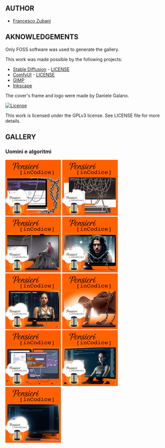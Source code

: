 ## AUTHOR

- [Francesco Zubani](https://www.linkedin.com/in/francesco-zubani-5957081a6/)

## AKNOWLEDGEMENTS

Only FOSS software was used to generate the gallery.

This work was made possible by the following projects:

- [Stable Diffusion](https://github.com/CompVis/stable-diffusion) - [LICENSE](https://github.com/CompVis/stable-diffusion/blob/main/LICENSE)
- [ComfyUI](https://github.com/comfyanonymous/ComfyUI) - [LICENSE](https://github.com/comfyanonymous/ComfyUI/blob/master/LICENSE)
- [GIMP](https://www.gimp.org/)
- [Inkscape](https://inkscape.org/)

The cover's frame and logo were made by Daniele Galano.

[![License](https://img.shields.io/badge/License-GPL%20v3-blue.svg)](http://www.gnu.org/licenses/gpl-3.0)

This work is licensed under the GPLv3 license.
See LICENSE file for more details.

## GALLERY

### Uomini e algoritmi

<div class="gallery">
  <a href="PIC63_01.png"><img class="thumbnail" src="./thumbs/PIC63_01.png" alt="PIC63_01"></a>
  <a href="PIC63_02.png"><img class="thumbnail" src="./thumbs/PIC63_02.png" alt="PIC63_02"></a>
  <a href="PIC63_03.png"><img class="thumbnail" src="./thumbs/PIC63_03.png" alt="PIC63_03"></a>
  <a href="PIC63_04.png"><img class="thumbnail" src="./thumbs/PIC63_04.png" alt="PIC63_04"></a>
  <a href="PIC63_05.png"><img class="thumbnail" src="./thumbs/PIC63_05.png" alt="PIC63_05"></a>
  <a href="PIC63_06.png"><img class="thumbnail" src="./thumbs/PIC63_06.png" alt="PIC63_06"></a>
  <a href="PIC63_07.png"><img class="thumbnail" src="./thumbs/PIC63_07.png" alt="PIC63_07"></a>
  <a href="PIC63_08.png"><img class="thumbnail" src="./thumbs/PIC63_08.png" alt="PIC63_08"></a>
  <a href="PIC63_09.png"><img class="thumbnail" src="./thumbs/PIC63_09.png" alt="PIC63_09"></a>
</div>
</body>
</html>
